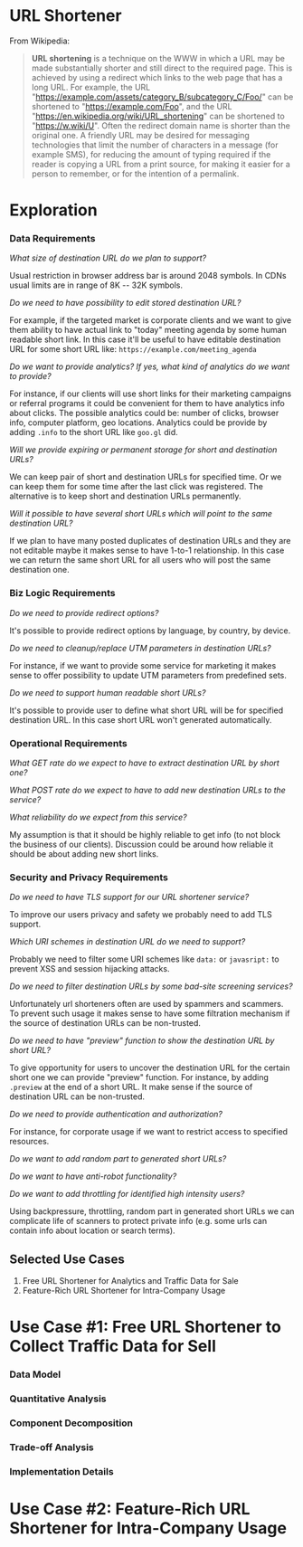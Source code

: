 # URL Shortener

From Wikipedia:

> **URL shortening** is a technique on the WWW in which a URL may be made substantially shorter
> and still direct to the required page. This is achieved by using a redirect
> which links to the web page that has a long URL. For example,
> the URL "https://example.com/assets/category_B/subcategory_C/Foo/" can be shortened
> to "https://example.com/Foo", and the URL "https://en.wikipedia.org/wiki/URL_shortening"
> can be shortened to "https://w.wiki/U". Often the redirect domain name is shorter than the original one.
> A friendly URL may be desired for messaging technologies that limit the number of characters in a message
> (for example SMS), for reducing the amount of typing required if the reader
> is copying a URL from a print source, for making it easier for a person to remember,
> or for the intention of a permalink.

# Exploration

### Data Requirements

_What size of destination URL do we plan to support?_

Usual restriction in browser address bar is around 2048 symbols.
In CDNs usual limits are in range of 8K -- 32K symbols.

_Do we need to have possibility to edit stored destination URL?_

For example, if the targeted market is corporate clients and we want to give them ability
to have actual link to "today" meeting agenda by some human readable short link.
In this case it'll be useful to have editable destination URL for some
short URL like: `https://example.com/meeting_agenda`

_Do we want to provide analytics? If yes, what kind of analytics do we want to provide?_

For instance, if our clients will use short links for their marketing campaigns or referral programs
it could be convenient for them to have analytics info about clicks.
The possible analytics could be: number of clicks, browser info, computer platform, geo locations.
Analytics could be provide by adding `.info` to the short URL like `goo.gl` did.

_Will we provide expiring or permanent storage for short and destination URLs?_

We can keep pair of short and destination URLs for specified time.
Or we can keep them for some time after the last click was registered.
The alternative is to keep short and destination URLs permanently.

_Will it possible to have several short URLs which will point to the same destination URL?_

If we plan to have many posted duplicates of destination URLs and they are not editable
maybe it makes sense to have 1-to-1 relationship. In this case we can return the same short URL
for all users who will post the same destination one.

### Biz Logic Requirements

_Do we need to provide redirect options?_

It's possible to provide redirect options by language, by country, by device.

_Do we need to cleanup/replace UTM parameters in destination URLs?_

For instance, if we want to provide some service for marketing it makes sense to
offer possibility to update UTM parameters from predefined sets.

_Do we need to support human readable short URLs?_

It's possible to provide user to define what short URL will be for specified
destination URL. In this case short URL won't generated automatically.

### Operational Requirements

_What GET rate do we expect to have to extract destination URL by short one?_

_What POST rate do we expect to have to add new destination URLs to the service?_

_What reliability do we expect from this service?_

My assumption is that it should be highly reliable to get info (to not block the business of our clients).
Discussion could be around how reliable it should be about adding new short links.

### Security and Privacy Requirements

_Do we need to have TLS support for our URL shortener service?_

To improve our users privacy and safety we probably need to add TLS support.

_Which URI schemes in destination URL do we need to support?_

Probably we need to filter some URI schemes like `data:` or `javasript:` to prevent
XSS and session hijacking attacks.

_Do we need to filter destination URLs by some bad-site screening services?_

Unfortunately url shorteners often are used by spammers and scammers.
To prevent such usage it makes sense to have some filtration mechanism
if the source of destination URLs can be non-trusted.

_Do we need to have "preview" function to show the destination URL by short URL?_

To give opportunity for users to uncover the destination URL for the certain short one
we can provide "preview" function. For instance, by adding `.preview` at the end of a short URL.
It make sense if the source of destination URL can be non-trusted.

_Do we need to provide authentication and authorization?_

For instance, for corporate usage if we want to restrict access to specified resources.

_Do we want to add random part to generated short URLs?_

_Do we want to have anti-robot functionality?_

_Do we want to add throttling for identified high intensity users?_

Using backpressure, throttling, random part in generated short URLs we can
complicate life of scanners to protect private info
(e.g. some urls can contain info about location or search terms).

## Selected Use Cases

1. Free URL Shortener for Analytics and Traffic Data for Sale
1. Feature-Rich URL Shortener for Intra-Company Usage

# Use Case #1: Free URL Shortener to Collect Traffic Data for Sell

### Data Model

### Quantitative Analysis

### Component Decomposition

### Trade-off Analysis

### Implementation Details

# Use Case #2: Feature-Rich URL Shortener for Intra-Company Usage
